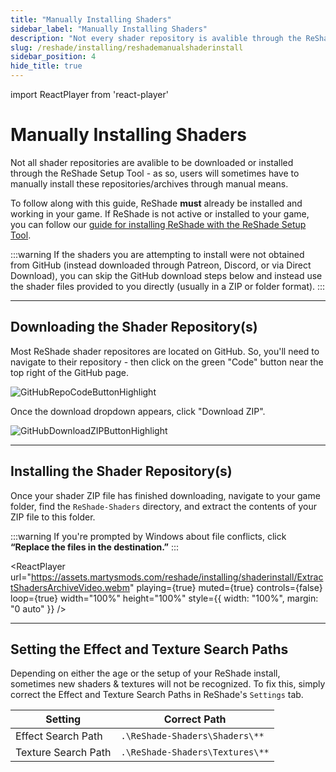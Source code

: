 ```yaml
---
title: "Manually Installing Shaders"
sidebar_label: "Manually Installing Shaders"
description: "Not every shader repository is avalible through the ReShade Setup Tool - This guide will walk users through the manual installation process of shader repositories/archives."
slug: /reshade/installing/reshademanualshaderinstall
sidebar_position: 4
hide_title: true
---
```


import ReactPlayer from 'react-player'

# Manually Installing Shaders

Not all shader repositories are avalible to be downloaded or installed through the ReShade Setup Tool - as so, users will sometimes have to manually install these repositories/archives through manual means.

To follow along with this guide, ReShade **must** already be installed and working in your game. If ReShade is not active or installed to your game, you can follow our [guide for installing ReShade with the ReShade Setup Tool](./setuptool).

:::warning
If the shaders you are attempting to install were not obtained from GitHub (instead downloaded through Patreon, Discord, or via Direct Download), you can skip the GitHub download steps below and instead use the shader files provided to you directly (usually in a ZIP or folder format).
:::

---

## Downloading the Shader Repository(s)

Most ReShade shader repositores are located on GitHub. So, you'll need to navigate to their repository - then click on the green "Code" button near the top right of the GitHub page.

   ![GitHubRepoCodeButtonHighlight](https://assets.martysmods.com/reshade/installing/shaderinstall/GitHubRepoCodeButtonHighlight.webp)

Once the download dropdown appears, click "Download ZIP".

   ![GitHubDownloadZIPButtonHighlight](https://assets.martysmods.com/reshade/installing/shaderinstall/GitHubDownloadZIPButtonHighlight.webp)

---

## Installing the Shader Repository(s)

Once your shader ZIP file has finished downloading, navigate to your game folder, find the `ReShade-Shaders` directory, and extract the contents of your ZIP file to this folder.

:::warning
If you're prompted by Windows about file conflicts, click **“Replace the files in the destination.”**
:::

<ReactPlayer
  url="https://assets.martysmods.com/reshade/installing/shaderinstall/ExtractShadersArchiveVideo.webm"
  playing={true}
  muted={true}
  controls={false}
  loop={true}
  width="100%"
  height="100%"
  style={{ width: "100%", margin: "0 auto" }}
/>

---

## Setting the Effect and Texture Search Paths

Depending on either the age or the setup of your ReShade install, sometimes new shaders & textures will not be recognized. To fix this, simply correct the Effect and Texture Search Paths in ReShade's `Settings` tab.

| Setting                 | Correct Path                    |
| ----------------------- | ------------------------------- |
| Effect Search Path      | `.\ReShade-Shaders\Shaders\**`  |
| Texture Search Path     | `.\ReShade-Shaders\Textures\**` |